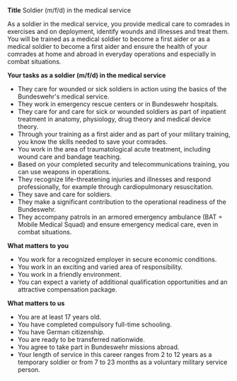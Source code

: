**Title**
Soldier (m/f/d) in the medical service

As a soldier in the medical service, you provide medical care to comrades in exercises and on deployment, identify wounds and illnesses and treat them. You will be trained as a medical soldier to become a first aider or as a medical soldier to become a first aider and ensure the health of your comrades at home and abroad in everyday operations and especially in combat situations.

**Your tasks as a soldier (m/f/d) in the medical service**

-	They care for wounded or sick soldiers in action using the basics of the Bundeswehr's medical service.
-	They work in emergency rescue centers or in Bundeswehr hospitals.
-	They care for and care for sick or wounded soldiers as part of inpatient treatment in anatomy, physiology, drug theory and medical device theory.
-	Through your training as a first aider and as part of your military training, you know the skills needed to save your comrades.
-	You work in the area of traumatological acute treatment, including wound care and bandage teaching.
-	Based on your completed security and telecommunications training, you can use weapons in operations.
-	They recognize life-threatening injuries and illnesses and respond professionally, for example through cardiopulmonary resuscitation.
-	They save and care for soldiers.
-	They make a significant contribution to the operational readiness of the Bundeswehr.
-	They accompany patrols in an armored emergency ambulance (BAT = Mobile Medical Squad) and ensure emergency medical care, even in combat situations.

**What matters to you**

-	You work for a recognized employer in secure economic conditions.
-	You work in an exciting and varied area of responsibility.
-	You work in a friendly environment.
-	You can expect a variety of additional qualification opportunities and an attractive compensation package.

**What matters to us**

-	You are at least 17 years old.
-	You have completed compulsory full-time schooling.
-	You have German citizenship.
-	You are ready to be transferred nationwide.
-	You agree to take part in Bundeswehr missions abroad.
-	Your length of service in this career ranges from 2 to 12 years as a temporary soldier or from 7 to 23 months as a voluntary military service person.
